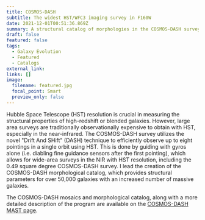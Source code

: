```yaml
---
title: COSMOS-DASH
subtitle: The widest HST/WFC3 imaging survey in F160W
date: 2021-12-01T00:51:36.869Z
summary: A structural catalog of morphologies in the COSMOS-DASH survey
draft: false
featured: false
tags:
  - Galaxy Evolution
  - Featured
  - Catalogs
external_link:
links: []
image:
  filename: featured.jpg
  focal_point: Smart
  preview_only: false
---
```

Hubble Space Telescope (HST) resolution is crucial in measuring the structural properties of high-redshift or blended galaxies. However, large area surveys are traditionally observationally expensive to obtain with HST, especially in the near-infrared. The COSMOS-DASH survey utilizes the novel "Drift And SHift" (DASH) technique to efficiently observe up to eight pointings in a single orbit using HST. This is done by guiding with gyros alone (i.e. diabling fine guidance sensors after the first pointing), which allows for wide-area surveys in the NIR with HST resolution, including the 0.49 square degree COSMOS-DASH survey. I lead the creation of the COSMOS-DASH morphological catalog, which provides structural parameters for over 50,000 galaxies with an increased number of massive galaxies.

The COSMOS-DASH mosaics and morphological catalog, along with a more detailed description of the program are available on the [COSMOS-DASH MAST page](https://archive.stsci.edu/hlsp/cosmos-dash).
